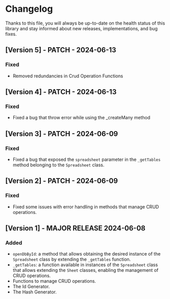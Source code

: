 # Changelog
Thanks to this file, you will always be up-to-date on the health status of this library and stay informed about new releases, implementations, and bug fixes.

## [Version 5] - PATCH - 2024-06-13

### Fixed
- Removed redundancies in Crud Operation Functions
  
## [Version 4] - PATCH - 2024-06-13

### Fixed
- Fixed a bug that throw error while using the _createMany method
  
## [Version 3] - PATCH - 2024-06-09

### Fixed
- Fixed a bug that exposed the `spreadsheet` parameter in the `_getTables` method belonging to the `Spreadsheet` class.

## [Version 2] - PATCH - 2024-06-09

### Fixed
- Fixed some issues with error handling in methods that manage CRUD operations.

## [Version 1] - MAJOR RELEASE 2024-06-08
### Added
- `openDbById`: a method that allows obtaining the desired instance of the `Spreadsheet` class by extending the `_getTables` function.
- `_getTables`: a function available in instances of the `Spreadsheet` class that allows extending the `Sheet` classes, enabling the management of CRUD operations.
- Functions to manage CRUD operations.
- The Id Generator.
- The Hash Generator.
